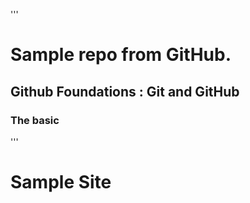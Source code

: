 '''
# Sample repo from GitHub.

## Github Foundations : Git and GitHub

### The basic
'''

# Sample Site 


